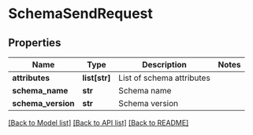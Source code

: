 # SchemaSendRequest

## Properties
Name | Type | Description | Notes
------------ | ------------- | ------------- | -------------
**attributes** | **list[str]** | List of schema attributes | 
**schema_name** | **str** | Schema name | 
**schema_version** | **str** | Schema version | 

[[Back to Model list]](../README.md#documentation-for-models) [[Back to API list]](../README.md#documentation-for-api-endpoints) [[Back to README]](../README.md)


